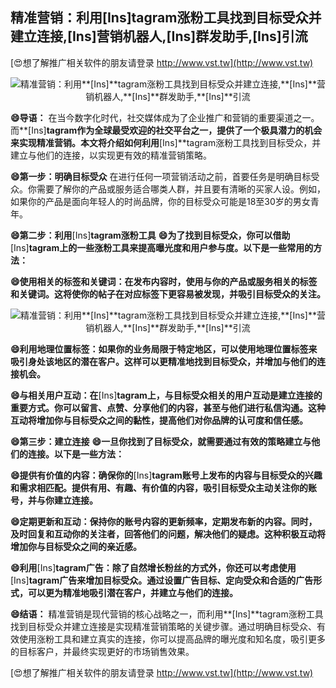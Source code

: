 ## **精准营销：利用**[Ins]**tagram涨粉工具找到目标受众并建立连接,**[Ins]**营销机器人,**[Ins]**群发助手,**[Ins]**引流**

[😍想了解推广相关软件的朋友请登录 http://www.vst.tw](http://www.vst.tw)

 <center><img src="https://vst.tw/MP4/tuiguang/png/0.png" alt="精准营销：利用**[Ins]**tagram涨粉工具找到目标受众并建立连接,**[Ins]**营销机器人,**[Ins]**群发助手,**[Ins]**引流"></center>

**😄导语：**
在当今数字化时代，社交媒体成为了企业推广和营销的重要渠道之一。而**[Ins]**tagram作为全球最受欢迎的社交平台之一，提供了一个极具潜力的机会来实现精准营销。本文将介绍如何利用**[Ins]**tagram涨粉工具找到目标受众，并建立与他们的连接，以实现更有效的精准营销策略。

**😄第一步：明确目标受众**
在进行任何一项营销活动之前，首要任务是明确目标受众。你需要了解你的产品或服务适合哪类人群，并且要有清晰的买家人设。例如，如果你的产品是面向年轻人的时尚品牌，你的目标受众可能是18至30岁的男女青年。

**😄第二步：利用**[Ins]**tagram涨粉工具**
**😄为了找到目标受众，你可以借助**[Ins]**tagram上的一些涨粉工具来提高曝光度和用户参与度。以下是一些常用的方法：**

**😄使用相关的标签和关键词：在发布内容时，使用与你的产品或服务相关的标签和关键词。这将使你的帖子在对应标签下更容易被发现，并吸引目标受众的关注。**

 <center><img src="https://vst.tw/MP4/tuiguang/png/2.png" alt="精准营销：利用**[Ins]**tagram涨粉工具找到目标受众并建立连接,**[Ins]**营销机器人,**[Ins]**群发助手,**[Ins]**引流"></center>

**😄利用地理位置标签：如果你的业务局限于特定地区，可以使用地理位置标签来吸引身处该地区的潜在客户。这样可以更精准地找到目标受众，并增加与他们的连接机会。**

**😄与相关用户互动：在**[Ins]**tagram上，与目标受众相关的用户互动是建立连接的重要方式。你可以留言、点赞、分享他们的内容，甚至与他们进行私信沟通。这种互动将增加你与目标受众之间的黏性，提高他们对你品牌的认可度和信任感。**

**😄第三步：建立连接**
**😄一旦你找到了目标受众，就需要通过有效的策略建立与他们的连接。以下是一些方法：**

**😄提供有价值的内容：确保你的**[Ins]**tagram账号上发布的内容与目标受众的兴趣和需求相匹配。提供有用、有趣、有价值的内容，吸引目标受众主动关注你的账号，并与你建立连接。**

**😄定期更新和互动：保持你的账号内容的更新频率，定期发布新的内容。同时，及时回复和互动你的关注者，回答他们的问题，解决他们的疑虑。这种积极互动将增加你与目标受众之间的亲近感。**

**😄利用**[Ins]**tagram广告：除了自然增长粉丝的方式外，你还可以考虑使用**[Ins]**tagram广告来增加目标受众。通过设置广告目标、定向受众和合适的广告形式，可以更为精准地吸引潜在客户，并建立与他们的连接。**

**😄结语：**
精准营销是现代营销的核心战略之一，而利用**[Ins]**tagram涨粉工具找到目标受众并建立连接是实现精准营销策略的关键步骤。通过明确目标受众、有效使用涨粉工具和建立真实的连接，你可以提高品牌的曝光度和知名度，吸引更多的目标客户，并最终实现更好的市场销售效果。

[😍想了解推广相关软件的朋友请登录 http://www.vst.tw](http://www.vst.tw)



